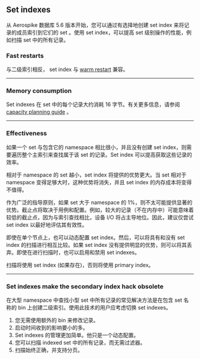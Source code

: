 ## Set indexes

从 Aerospike 数据库 5.6 版本开始，您可以通过有选择地创建 set index 来将记录的成员索引到它们的 set 。使用 set index，可以提高 set 级别操作的性能，例如扫描 set 中的所有记录。

### Fast restarts

与二级索引相反， set index 与 [warm restart](https://docs.aerospike.com/docs/operations/manage/aerospike/fast_start/) 兼容。

---

### Memory consumption

Set indexes 在 set 中的每个记录大约消耗 16 字节。有关更多信息，请参阅 [capacity planning guide](https://docs.aerospike.com/docs/operations/plan/capacity/index.html) 。

---

### Effectiveness

如果一个 set 与包含它的 namespace 相比很小，并且没有创建 set index，则需要遍历整个主索引来查找属于该 set 的记录。Set index 可以提高获取这些记录的效率。

相对于 namespace 的 set 越小，set index 将提供的优势更大。当 set 相对于 namespace 变得足够大时，这种优势将消失，并且 set index 的内存成本将变得不值得。

作为广泛的指导原则，如果 set 大于 namespace 的 1%，则不太可能提供显著的优势。截止点将取决于用例和配置。例如，较大的记录（不在内存中）可能意味着较低的截止点，因为与索引查找相比，设备 I/O 将占主导地位。因此，建议仅尝试 set index 以最好地评估其有效性。

即使在单个节点上，也可以动态配置 set index。然后，可以将具有和没有 set index 的扫描进行相互比较。如果 set index 没有提供明显的优势，则可以将其丢弃。即使在进行扫描时，也可以启用和禁用 set indexes。

扫描将使用 set index (如果存在)，否则将使用 primary index。

---

### Set indexes make the secondary index hack obsolete

在大型 namespace 中查找小型 set 中所有记录的常见解决方法是在包含 set 名称的 bin 上创建二级索引。使用此技术的用户应考虑切换 set indexes。

1. 您无需使用额外的 bin 来修改记录。
2. 启动时间收到的影响要小的多。
3. Set indexes 的管理更加简单。他只是一个动态配置。
4. 您可以扫描 indexed set 中的所有记录，而无需过滤器。
5. 扫描始终正确，并支持分页。